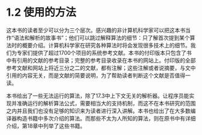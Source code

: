 # 1.2 使用的方法

这本书的读者至少可以分为三个层次。感兴趣的非计算机科学家可以把这本书当作“语法和解析的故事书”；他们可以跳过解释算法的细节：只了解首次提到某个算法时的概要介绍。计算机科学家在研究各种算法时将会发现很多技术上的细节。我们为专家们提供了超过1700个项目的系统参考文献。本书的付印版本只包含了书中有引用的文献的参考目录；完整的参考目录收录在本书的网站上。付印版的全部参考文献和网站上将近三分之二的文献，都有注解；这些注解或者说摘要，与文中引用的内容无关，而是文献的简要说明，为了帮助读者判断这个文献是否值得一读。

本书给出了一些无法运行的算法，除了17.3中上下文无关的解析器。让程序员能实现并准确运行的解析算法公式，需要相当大的支持机制，而这不在本书研究的范围之内并且我们也没有足够的知识来为读者进行深入讲解。本书也给出了在大多数编译器构造书籍中多次介绍的算法。而那些不太为人所知的算法，则在原书中有详细介绍，第18章中列举了这些书籍。